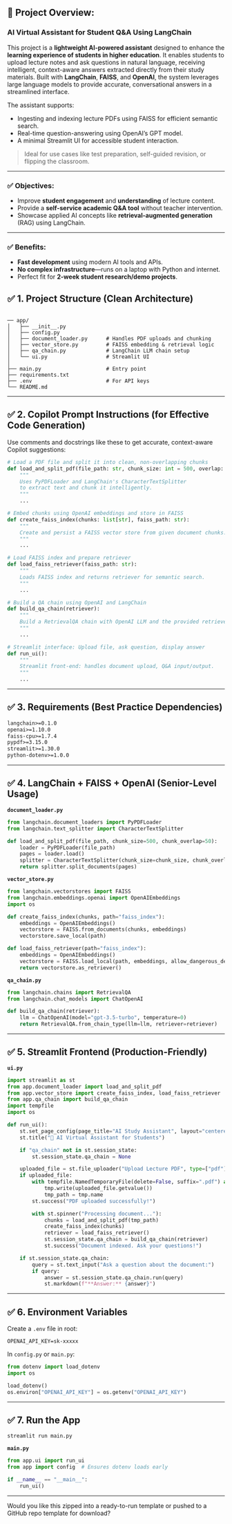 ## 📘 Project Overview:

### **AI Virtual Assistant for Student Q&A Using LangChain**

This project is a **lightweight AI-powered assistant** designed to enhance the **learning experience of students in higher education**. It enables students to upload lecture notes and ask questions in natural language, receiving intelligent, context-aware answers extracted directly from their study materials. Built with **LangChain**, **FAISS**, and **OpenAI**, the system leverages large language models to provide accurate, conversational answers in a streamlined interface.

The assistant supports:

- Ingesting and indexing lecture PDFs using FAISS for efficient semantic search.
- Real-time question-answering using OpenAI’s GPT model.
- A minimal Streamlit UI for accessible student interaction.

> Ideal for use cases like test preparation, self-guided revision, or flipping the classroom.

---

### ✅ Objectives:

- Improve **student engagement** and **understanding** of lecture content.
- Provide a **self-service academic Q&A tool** without teacher intervention.
- Showcase applied AI concepts like **retrieval-augmented generation** (RAG) using LangChain.

---

### ✅ Benefits:

- **Fast development** using modern AI tools and APIs.
- **No complex infrastructure**—runs on a laptop with Python and internet.
- Perfect fit for **2-week student research/demo projects**.

## ✅ **1. Project Structure (Clean Architecture)**

```

── app/
│   ├── __init__.py
│   ├── config.py
│   ├── document_loader.py      # Handles PDF uploads and chunking
│   ├── vector_store.py         # FAISS embedding & retrieval logic
│   ├── qa_chain.py             # LangChain LLM chain setup
│   └── ui.py                   # Streamlit UI
│
├── main.py                     # Entry point
├── requirements.txt
├── .env                        # For API keys
└── README.md
```

---

## ✅ **2. Copilot Prompt Instructions (for Effective Code Generation)**

Use comments and docstrings like these to get accurate, context-aware Copilot suggestions:

```python
# Load a PDF file and split it into clean, non-overlapping chunks
def load_and_split_pdf(file_path: str, chunk_size: int = 500, overlap: int = 50):
    """
    Uses PyPDFLoader and LangChain's CharacterTextSplitter
    to extract text and chunk it intelligently.
    """
    ...

# Embed chunks using OpenAI embeddings and store in FAISS
def create_faiss_index(chunks: list[str], faiss_path: str):
    """
    Create and persist a FAISS vector store from given document chunks.
    """
    ...

# Load FAISS index and prepare retriever
def load_faiss_retriever(faiss_path: str):
    """
    Loads FAISS index and returns retriever for semantic search.
    """
    ...

# Build a QA chain using OpenAI and LangChain
def build_qa_chain(retriever):
    """
    Build a RetrievalQA chain with OpenAI LLM and the provided retriever.
    """
    ...

# Streamlit interface: Upload file, ask question, display answer
def run_ui():
    """
    Streamlit front-end: handles document upload, Q&A input/output.
    """
    ...
```

---

## ✅ **3. Requirements (Best Practice Dependencies)**

```txt
langchain>=0.1.0
openai>=1.10.0
faiss-cpu>=1.7.4
pypdf>=3.15.0
streamlit>=1.30.0
python-dotenv>=1.0.0
```

---

## ✅ **4. LangChain + FAISS + OpenAI (Senior-Level Usage)**

**`document_loader.py`**

```python
from langchain.document_loaders import PyPDFLoader
from langchain.text_splitter import CharacterTextSplitter

def load_and_split_pdf(file_path, chunk_size=500, chunk_overlap=50):
    loader = PyPDFLoader(file_path)
    pages = loader.load()
    splitter = CharacterTextSplitter(chunk_size=chunk_size, chunk_overlap=chunk_overlap)
    return splitter.split_documents(pages)
```

**`vector_store.py`**

```python
from langchain.vectorstores import FAISS
from langchain.embeddings.openai import OpenAIEmbeddings
import os

def create_faiss_index(chunks, path="faiss_index"):
    embeddings = OpenAIEmbeddings()
    vectorstore = FAISS.from_documents(chunks, embeddings)
    vectorstore.save_local(path)

def load_faiss_retriever(path="faiss_index"):
    embeddings = OpenAIEmbeddings()
    vectorstore = FAISS.load_local(path, embeddings, allow_dangerous_deserialization=True)
    return vectorstore.as_retriever()
```

**`qa_chain.py`**

```python
from langchain.chains import RetrievalQA
from langchain.chat_models import ChatOpenAI

def build_qa_chain(retriever):
    llm = ChatOpenAI(model="gpt-3.5-turbo", temperature=0)
    return RetrievalQA.from_chain_type(llm=llm, retriever=retriever)
```

---

## ✅ **5. Streamlit Frontend (Production-Friendly)**

**`ui.py`**

```python
import streamlit as st
from app.document_loader import load_and_split_pdf
from app.vector_store import create_faiss_index, load_faiss_retriever
from app.qa_chain import build_qa_chain
import tempfile
import os

def run_ui():
    st.set_page_config(page_title="AI Study Assistant", layout="centered")
    st.title("📘 AI Virtual Assistant for Students")

    if "qa_chain" not in st.session_state:
        st.session_state.qa_chain = None

    uploaded_file = st.file_uploader("Upload Lecture PDF", type=["pdf"])
    if uploaded_file:
        with tempfile.NamedTemporaryFile(delete=False, suffix=".pdf") as tmp:
            tmp.write(uploaded_file.getvalue())
            tmp_path = tmp.name
        st.success("PDF uploaded successfully!")

        with st.spinner("Processing document..."):
            chunks = load_and_split_pdf(tmp_path)
            create_faiss_index(chunks)
            retriever = load_faiss_retriever()
            st.session_state.qa_chain = build_qa_chain(retriever)
            st.success("Document indexed. Ask your questions!")

    if st.session_state.qa_chain:
        query = st.text_input("Ask a question about the document:")
        if query:
            answer = st.session_state.qa_chain.run(query)
            st.markdown(f"**Answer:** {answer}")
```

---

## ✅ **6. Environment Variables**

Create a `.env` file in root:

```
OPENAI_API_KEY=sk-xxxxx
```

In `config.py` or `main.py`:

```python
from dotenv import load_dotenv
import os

load_dotenv()
os.environ["OPENAI_API_KEY"] = os.getenv("OPENAI_API_KEY")
```

---

## ✅ **7. Run the App**

```bash
streamlit run main.py
```

**`main.py`**

```python
from app.ui import run_ui
from app import config  # Ensures dotenv loads early

if __name__ == "__main__":
    run_ui()
```

---

Would you like this zipped into a ready-to-run template or pushed to a GitHub repo template for download?
